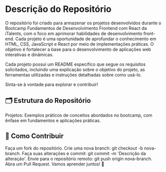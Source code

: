 # Descrição do Repositório
O repositório foi criado para armazenar os projetos desenvolvidos durante o Bootcamp Fundamentos de Desenvolvimento Frontend com React da iTalents, com o foco em aprimorar habilidades de desenvolvimento front-end. Cada projeto é uma oportunidade de aprofundar o conhecimento em HTML, CSS, JavaScript e React por meio de implementações práticas. O objetivo é fortalecer a base para o desenvolvimento de aplicações web interativas e dinâmicas.

Cada projeto possui um README específico que segue os requisitos solicitados, incluindo uma explicação sobre o objetivo do projeto, as ferramentas utilizadas e instruções detalhadas sobre como usá-lo.

Sinta-se à vontade para explorar e contribuir!

## 🗂️ Estrutura do Repositório
Projetos: Exemplos práticos de conceitos abordados no bootcamp, com ênfase em fundamentos e aplicações práticas.

## 🤝 Como Contribuir
Faça um fork do repositório.
Crie uma nova branch: git checkout -b nova-branch.
Faça suas alterações e commit: git commit -m 'Descrição da alteração'.
Envie para o repositório remoto: git push origin nova-branch.
Abra um Pull Request.
Vamos aprender juntos! 🚀

